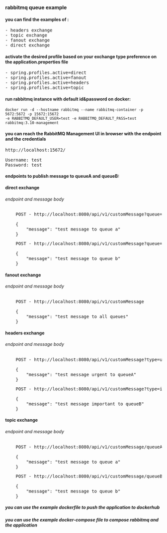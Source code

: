 
### rabbitmq queue example
#### you can find the examples of : 
<pre>
- headers exchange 
- topic exchange
- fanout exchange
- direct exchange
</pre>

#### activate the desired profile based on your exchange type preference on the application.properties file
<pre>
- spring.profiles.active=direct
- spring.profiles.active=fanout
- spring.profiles.active=headers
- spring.profiles.active=topic
</pre>
#### run rabbitmq instance with default id&password on docker:

```console
docker run -d --hostname rabbitmq --name rabbitmq-container -p 5672:5672 -p 15672:15672 
-e RABBITMQ_DEFAULT_USER=test -e RABBITMQ_DEFAULT_PASS=test rabbitmq:3.10-management
```
#### you can reach the RabbitMQ Management UI in browser with the endpoint and the credentials
<pre>
http://localhost:15672/

Username: test
Password: test
</pre>
#### endpoints to publish message to queueA and queueB:

#### direct exchange

###### endpoint and message body
<pre>
    POST - http://localhost:8080/api/v1/customMessage?queue=queue-a

    {
        "message": "test message to queue a"
    }
</pre>

<pre>
    POST - http://localhost:8080/api/v1/customMessage?queue=queue-b

    {
        "message": "test message to queue b"
    }
</pre>

#### fanout exchange

###### endpoint and message body
<pre>
    POST - http://localhost:8080/api/v1/customMessage

    {
        "message": "test message to all queues"
    }
</pre>

#### headers exchange

###### endpoint and message body

<pre>
    POST - http://localhost:8080/api/v1/customMessage?type=urgent

    {
        "message": "test message urgent to queueA"
    }
</pre>

<pre>
    POST - http://localhost:8080/api/v1/customMessage?type=important

    {
        "message": "test message important to queueB"
    }
</pre>


#### topic exchange

###### endpoint and message body

<pre>
    POST - http://localhost:8080/api/v1/customMessage/queueA

    {
        "message": "test message to queue a"
    }
</pre>

<pre>
    POST - http://localhost:8080/api/v1/customMessage/queueB

    {
        "message": "test message to queue b"
    }
</pre>

##### you can use the example dockerfile to push the application to dockerhub

##### you can use the example docker-compose file to compose rabbitmq and the application